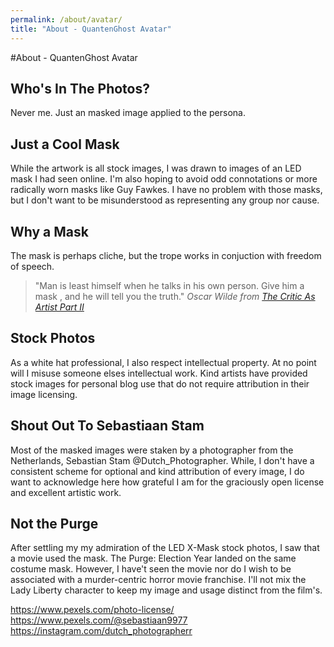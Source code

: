 ```yaml
---
permalink: /about/avatar/
title: "About - QuantenGhost Avatar"
---
```


#About - QuantenGhost Avatar

## Who's In The Photos?
Never me. Just an masked image applied to the persona.

## Just a Cool Mask
While the artwork is all stock images, I was drawn to images of an LED mask I had seen online. I'm also hoping to avoid odd connotations or more radically worn masks like Guy Fawkes. I have no problem with those masks, but I don't want to be misunderstood as representing any group nor cause.

## Why a Mask
The mask is perhaps cliche, but the trope works in conjuction with freedom of speech. 
> "Man is least himself when he talks in his own person. Give him a mask , and he will tell you the truth."
> <cite>Oscar Wilde from <a href="https://www.gutenberg.org/files/887/887-h/887-h.htm">The Critic As Artist Part II</a></cite>

## Stock Photos
As a white hat professional, I also respect intellectual property. At no point will I misuse someone elses intellectual work. Kind artists have provided stock images for personal blog use that do not require attribution in their image licensing.

## Shout Out To Sebastiaan Stam
Most of the masked images were staken by a photographer from the Netherlands, Sebastian Stam @Dutch_Photographer. While, I don't have a consistent scheme for optional and kind attribution of every image, I do want to acknowledge here how grateful I am for the graciously open license and excellent artistic work.

## Not the Purge
After settling my my admiration of the LED X-Mask stock photos, I saw that a movie used the mask. The Purge: Election Year landed on the same costume mask. However, I have't seen the movie nor do I wish to be associated with a murder-centric horror  movie franchise. I'll not mix the Lady Liberty character to keep my image and usage distinct from the film's.


https://www.pexels.com/photo-license/
https://www.pexels.com/@sebastiaan9977
https://instagram.com/dutch_photographerr
